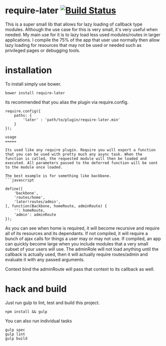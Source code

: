 require-later [![Build Status](https://travis-ci.org/rstone770/require-later.png?branch=master)](https://travis-ci.org/rstone770/require-later)
=======

This is a super small lib that allows for lazy loading of callback type modules. Although the use case for this is very small, it's very useful when needed. My main use for it is to lazy load less used modules/routes in larger applications. I compile the 75% of the app that user use normally then allow lazy loading for resources that may not be used or needed such as privileged pages or debugging tools.

installation
============

To install simply use bower.

```
bower install require-later
```

its recommended that you alias the plugin via require.config.

```
require.config({
	paths: {
		'later'	: 'path/to/plugin/require-later.min'
	}
});

usage
=====

Its used like any require plugin. Require you will export a function that you can be used with pretty much any async task. When the function is called, the requested module will then be loaded and executed. All parameters passed to the deferred function will be sent to the module once loaded.

The best example is for something like backbone.
```javascript

define([
	'backbone',
	'routes/home',
	'later!routes/admin',
], function(Backbone, homeRoute, adminRoute) {
	'': homeRoute,
	'admin': adminRoute
});

```

As you can see when home is required, it will become recursive and require all of its resources and its dependants. If not compiled, it will require a bunch of ajax calls for things a user may or may not use. If compiled, an app can quickly become large when you include modules that a very small subset of your users will use. The adminRole will not load anything until the callback is actually used, then it will actually require routes/admin and evaluate it with any passed arguments.

Context bind the adminRoute will pass that context to its callback as well.

hack and build
==============

Just run gulp to lint, test and build this project.

```
npm install && gulp
```

You can also run individual tasks

```
gulp spec
gulp lint
gulp build
```


